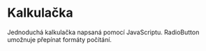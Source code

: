 # Kalkulačka
Jednoduchá kalkulačka napsaná pomocí JavaScriptu. 
RadioButton umožnuje přepínat formáty počítání.
